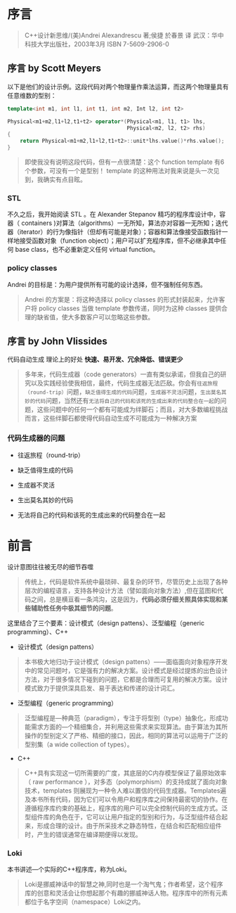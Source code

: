 # 序言

>   C++设计新思维/(美)Andrei Alexandrescu 著;侯捷 於春景 译
武汉：华中科技大学出版社，2003年3月
 ISBN 7-5609-2906-0

## 序言 by Scott Meyers

以下是他们的设计示例。这段代码对两个物理量作乘法运算，而这两个物理量具有任意维数的型别：

``` c++
template<int m1, int l1, int t1, int m2, Int l2, int t2>

Physical<m1+m2,l1+l2,t1+t2> operator*(Physical<m1, l1, t1> lhs,
                                      Physical<m2, l2, t2> rhs)
{
    return Physical<m1+m2,l1+l2,t1+t2>::unit*lhs.value()*rhs.value();
}
```

> 即使我没有说明这段代码，但有一点很清楚：这个 function template 有6个参数，可没有一个是型别！ template 的这种用法对我来说是头一次见到，我确实有点目眩。

### STL

不久之后，我开始阅读 STL 。在 Alexander Stepanov 精巧的程序库设计中，容器（ containers )对算法（algorithms）一无所知，算法亦对容器一无所知；迭代器（iterator）的行为像指针（但却有可能是对象）；容器和算法像接受函数指针一样地接受函数对象（function object）；用户可以扩充程序库，但不必继承其中任何 base class，也不必重新定义任何 virtual function。

### policy classes

Andrei 的目标是：为用户提供所有可能的设计选择，但不强制任何东西。

> Andrei 的方案是：将这种选择以 policy classes 的形式封装起来，允许客户将 policy classes 当做 template 参数传递，同时为这种 classes 提供合理的缺省值，使大多数客户可以忽略这些参数。

## 序言 by John Vlissides

代码自动生成 理论上的好处 **快速、易开发、冗余降低、错误更少**

> 多年来，代码生成器（code generators）一直有类似承诺，但我自己的研究以及实践经验使我相信，最终，代码生成器无法匹敌。你会有`往返旅程（round-trip）`问题，`缺乏值得生成的代码`问题，`生成器不灵活`问题，`生出莫名其妙的代码`问题，当然还有`无法将自己的代码和该死的生成出来的代码整合在一起`的问题，这些问题中的任何一个都有可能成为绊脚石；而且，对大多数编程挑战而言，这些绊脚石都使得代码自动生成不可能成为一种解决方案

### 代码生成器的问题

- 往返旅程（round-trip）

- 缺乏值得生成的代码

- 生成器不灵活

- 生出莫名其妙的代码

- 无法将自己的代码和该死的生成出来的代码整合在一起

# 前言

设计意图往往被无尽的细节吞噬

> 传统上，代码是软件系统中最琐碎、最复杂的环节，尽管历史上出现了各种层次的编程语言，支持各种设计方法（譬如面向对象方法）,但在蓝图和代码之间，总是横亘看一条鸿沟，这是因为，**代码必须仔细关照具体实现和某些辅助性任务中极其细节的问题**。

这里结合了三个要素：设计模式（design pattens）、泛型编程（generic programming）、C++

- 设计模式（design pattens）

> 本书极大地归功于设计模式（design pattens）——面临面向对象程序开发中的常见问题吋，它是强有力的解决方案。设计模式是经过提炼的出色设计方法，对于很多情况下碰到的问题，它都是合理而可复用的解决方案。设计模式致力于提供深具启发、易于表达和传递的设计词汇。

- 泛型编程（generic programming）

> 泛型编程是―种典范（paradigm），专注于将型别（type）抽象化，形成功能需求方面的―个精细集合，并利用这些需求来实现算法。由于算法为其所操作的型别定义了严格、精细的接口，因此，相同的算法可以运用于广泛的型别集（a wide collection of types）。

- C++

> C++具有实现这一切所需要的广度，其底层的C内存模型保证了最原始效率（ raw performance ），对多态（polymorphism）的支持成就了面向对象技术，templates 则展现为一种令人难以置信的代码生成器。Templates遍及本书所有代码，因为它们可以令用户和程序库之间保持最密切的协作。在遵循程序库约束的基础上，程序库的用户可以完全控制代码的生成方式。泛型组件库的角色在于，它可以让用户指定的型别和行为，与泛型组件结合起来，形成合理的设计。由于所采技术之静态特性，在结合和匹配相应组件时，产生的错误通常在编译期便得以发现。

### Loki

本书讲述―个实际的C++程序库，称为Loki。

> Loki是挪威神话中的智慧之神,同时也是一个淘气鬼；作者希望，这个程序库的创意和灵活会让你想起那个有趣的挪威神话人物。程序库中的所有元素都位于名字空间（namespace）Loki之内。

